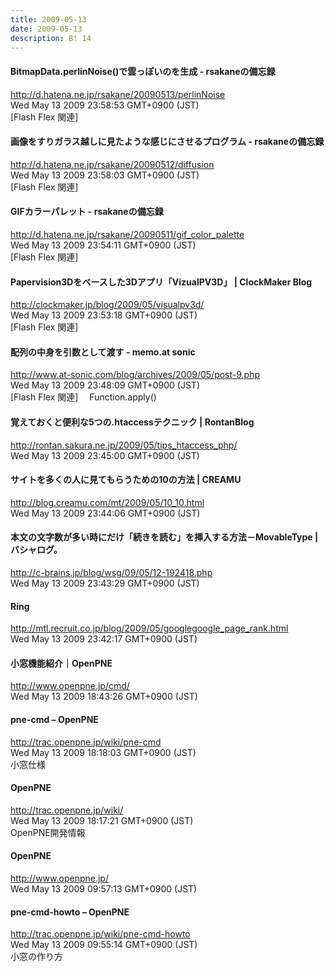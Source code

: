 ```yaml
---
title: 2009-05-13
date: 2009-05-13
description: B! 14
---
```


#### BitmapData.perlinNoise()で雲っぽいのを生成 - rsakaneの備忘録
http://d.hatena.ne.jp/rsakane/20090513/perlinNoise<br>
Wed May 13 2009 23:58:53 GMT+0900 (JST)<br>
[Flash Flex 関連]


#### 画像をすりガラス越しに見たような感じにさせるプログラム - rsakaneの備忘録
http://d.hatena.ne.jp/rsakane/20090512/diffusion<br>
Wed May 13 2009 23:58:03 GMT+0900 (JST)<br>
[Flash Flex 関連]


#### GIFカラーパレット - rsakaneの備忘録
http://d.hatena.ne.jp/rsakane/20090511/gif_color_palette<br>
Wed May 13 2009 23:54:11 GMT+0900 (JST)<br>
[Flash Flex 関連]


####   Papervision3Dをベースした3Dアプリ「VizualPV3D」 | ClockMaker Blog
http://clockmaker.jp/blog/2009/05/visualpv3d/<br>
Wed May 13 2009 23:53:18 GMT+0900 (JST)<br>
[Flash Flex 関連]


#### 配列の中身を引数として渡す - memo.at sonic
http://www.at-sonic.com/blog/archives/2009/05/post-9.php<br>
Wed May 13 2009 23:48:09 GMT+0900 (JST)<br>
[Flash Flex 関連]　 Function.apply()


#### 覚えておくと便利な5つの.htaccessテクニック | RontanBlog
http://rontan.sakura.ne.jp/2009/05/tips_htaccess_php/<br>
Wed May 13 2009 23:45:00 GMT+0900 (JST)<br>


#### サイトを多くの人に見てもらうための10の方法 | CREAMU
http://blog.creamu.com/mt/2009/05/10_10.html<br>
Wed May 13 2009 23:44:06 GMT+0900 (JST)<br>


#### 本文の文字数が多い時にだけ「続きを読む」を挿入する方法－MovableType | バシャログ。
http://c-brains.jp/blog/wsg/09/05/12-192418.php<br>
Wed May 13 2009 23:43:29 GMT+0900 (JST)<br>


#### Ring
http://mtl.recruit.co.jp/blog/2009/05/googlegoogle_page_rank.html<br>
Wed May 13 2009 23:42:17 GMT+0900 (JST)<br>


####   小窓機能紹介｜OpenPNE
http://www.openpne.jp/cmd/<br>
Wed May 13 2009 18:43:26 GMT+0900 (JST)<br>


####       pne-cmd – OpenPNE    
http://trac.openpne.jp/wiki/pne-cmd<br>
Wed May 13 2009 18:18:03 GMT+0900 (JST)<br>
小窓仕様


####       OpenPNE    
http://trac.openpne.jp/wiki/<br>
Wed May 13 2009 18:17:21 GMT+0900 (JST)<br>
OpenPNE開発情報


#### OpenPNE
http://www.openpne.jp/<br>
Wed May 13 2009 09:57:13 GMT+0900 (JST)<br>


####       pne-cmd-howto – OpenPNE    
http://trac.openpne.jp/wiki/pne-cmd-howto<br>
Wed May 13 2009 09:55:14 GMT+0900 (JST)<br>
小窓の作り方



